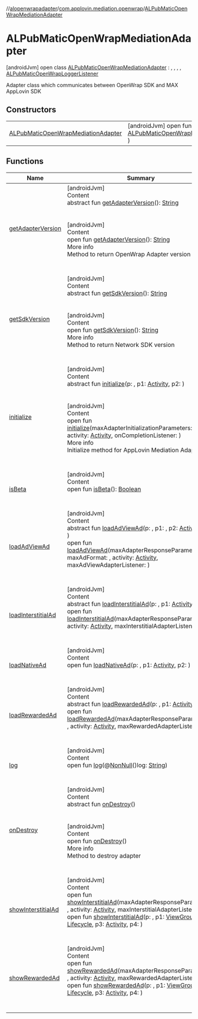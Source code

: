 //[alopenwrapadapter](../../../index.md)/[com.applovin.mediation.openwrap](../index.md)/[ALPubMaticOpenWrapMediationAdapter](index.md)



# ALPubMaticOpenWrapMediationAdapter  
 [androidJvm] open class [ALPubMaticOpenWrapMediationAdapter](index.md) : , , , , [ALPubMaticOpenWrapLoggerListener](../-a-l-pub-matic-open-wrap-logger-listener/index.md)

Adapter class which communicates between OpenWrap SDK and MAX AppLovin SDK

   


## Constructors  
  
| | |
|---|---|
| <a name="com.applovin.mediation.openwrap/ALPubMaticOpenWrapMediationAdapter/ALPubMaticOpenWrapMediationAdapter/#com.applovin.sdk.AppLovinSdk/PointingToDeclaration/"></a>[ALPubMaticOpenWrapMediationAdapter](-a-l-pub-matic-open-wrap-mediation-adapter.md)| <a name="com.applovin.mediation.openwrap/ALPubMaticOpenWrapMediationAdapter/ALPubMaticOpenWrapMediationAdapter/#com.applovin.sdk.AppLovinSdk/PointingToDeclaration/"></a> [androidJvm] open fun [ALPubMaticOpenWrapMediationAdapter](-a-l-pub-matic-open-wrap-mediation-adapter.md)(@[NonNull](https://developer.android.com/reference/kotlin/androidx/annotation/NonNull.html)()appLovinSdk: )   <br>|


## Functions  
  
|  Name |  Summary | 
|---|---|
| <a name="com.applovin.mediation.adapter/MaxAdapter/getAdapterVersion/#/PointingToDeclaration/"></a>[getAdapterVersion](index.md#%5Bcom.applovin.mediation.adapter%2FMaxAdapter%2FgetAdapterVersion%2F%23%2FPointingToDeclaration%2F%5D%2FFunctions%2F1131493951)| <a name="com.applovin.mediation.adapter/MaxAdapter/getAdapterVersion/#/PointingToDeclaration/"></a>[androidJvm]  <br>Content  <br>abstract fun [getAdapterVersion](index.md#%5Bcom.applovin.mediation.adapter%2FMaxAdapter%2FgetAdapterVersion%2F%23%2FPointingToDeclaration%2F%5D%2FFunctions%2F1131493951)(): [String](https://developer.android.com/reference/kotlin/java/lang/String.html)  <br><br><br>[androidJvm]  <br>Content  <br>open fun [getAdapterVersion](get-adapter-version.md)(): [String](https://developer.android.com/reference/kotlin/java/lang/String.html)  <br>More info  <br>Method to return OpenWrap Adapter version  <br><br><br>|
| <a name="com.applovin.mediation.adapter/MaxAdapter/getSdkVersion/#/PointingToDeclaration/"></a>[getSdkVersion](index.md#%5Bcom.applovin.mediation.adapter%2FMaxAdapter%2FgetSdkVersion%2F%23%2FPointingToDeclaration%2F%5D%2FFunctions%2F1131493951)| <a name="com.applovin.mediation.adapter/MaxAdapter/getSdkVersion/#/PointingToDeclaration/"></a>[androidJvm]  <br>Content  <br>abstract fun [getSdkVersion](index.md#%5Bcom.applovin.mediation.adapter%2FMaxAdapter%2FgetSdkVersion%2F%23%2FPointingToDeclaration%2F%5D%2FFunctions%2F1131493951)(): [String](https://developer.android.com/reference/kotlin/java/lang/String.html)  <br><br><br>[androidJvm]  <br>Content  <br>open fun [getSdkVersion](get-sdk-version.md)(): [String](https://developer.android.com/reference/kotlin/java/lang/String.html)  <br>More info  <br>Method to return Network SDK version  <br><br><br>|
| <a name="com.applovin.mediation.adapter/MaxAdapter/initialize/#com.applovin.mediation.adapter.parameters.MaxAdapterInitializationParameters#android.app.Activity#com.applovin.mediation.adapter.MaxAdapter.OnCompletionListener/PointingToDeclaration/"></a>[initialize](index.md#%5Bcom.applovin.mediation.adapter%2FMaxAdapter%2Finitialize%2F%23com.applovin.mediation.adapter.parameters.MaxAdapterInitializationParameters%23android.app.Activity%23com.applovin.mediation.adapter.MaxAdapter.OnCompletionListener%2FPointingToDeclaration%2F%5D%2FFunctions%2F1131493951)| <a name="com.applovin.mediation.adapter/MaxAdapter/initialize/#com.applovin.mediation.adapter.parameters.MaxAdapterInitializationParameters#android.app.Activity#com.applovin.mediation.adapter.MaxAdapter.OnCompletionListener/PointingToDeclaration/"></a>[androidJvm]  <br>Content  <br>abstract fun [initialize](index.md#%5Bcom.applovin.mediation.adapter%2FMaxAdapter%2Finitialize%2F%23com.applovin.mediation.adapter.parameters.MaxAdapterInitializationParameters%23android.app.Activity%23com.applovin.mediation.adapter.MaxAdapter.OnCompletionListener%2FPointingToDeclaration%2F%5D%2FFunctions%2F1131493951)(p: , p1: [Activity](https://developer.android.com/reference/kotlin/android/app/Activity.html), p2: )  <br><br><br>[androidJvm]  <br>Content  <br>open fun [initialize](initialize.md)(maxAdapterInitializationParameters: , activity: [Activity](https://developer.android.com/reference/kotlin/android/app/Activity.html), onCompletionListener: )  <br>More info  <br>Initialize method for AppLovin Mediation Adapters  <br><br><br>|
| <a name="com.applovin.mediation.adapters/MediationAdapterBase/isBeta/#/PointingToDeclaration/"></a>[isBeta](index.md#%5Bcom.applovin.mediation.adapters%2FMediationAdapterBase%2FisBeta%2F%23%2FPointingToDeclaration%2F%5D%2FFunctions%2F1131493951)| <a name="com.applovin.mediation.adapters/MediationAdapterBase/isBeta/#/PointingToDeclaration/"></a>[androidJvm]  <br>Content  <br>open fun [isBeta](index.md#%5Bcom.applovin.mediation.adapters%2FMediationAdapterBase%2FisBeta%2F%23%2FPointingToDeclaration%2F%5D%2FFunctions%2F1131493951)(): [Boolean](https://kotlinlang.org/api/latest/jvm/stdlib/kotlin/-boolean/index.html)  <br><br><br>|
| <a name="com.applovin.mediation.adapter/MaxAdViewAdapter/loadAdViewAd/#com.applovin.mediation.adapter.parameters.MaxAdapterResponseParameters#com.applovin.mediation.MaxAdFormat#android.app.Activity#com.applovin.mediation.adapter.listeners.MaxAdViewAdapterListener/PointingToDeclaration/"></a>[loadAdViewAd](index.md#%5Bcom.applovin.mediation.adapter%2FMaxAdViewAdapter%2FloadAdViewAd%2F%23com.applovin.mediation.adapter.parameters.MaxAdapterResponseParameters%23com.applovin.mediation.MaxAdFormat%23android.app.Activity%23com.applovin.mediation.adapter.listeners.MaxAdViewAdapterListener%2FPointingToDeclaration%2F%5D%2FFunctions%2F1131493951)| <a name="com.applovin.mediation.adapter/MaxAdViewAdapter/loadAdViewAd/#com.applovin.mediation.adapter.parameters.MaxAdapterResponseParameters#com.applovin.mediation.MaxAdFormat#android.app.Activity#com.applovin.mediation.adapter.listeners.MaxAdViewAdapterListener/PointingToDeclaration/"></a>[androidJvm]  <br>Content  <br>abstract fun [loadAdViewAd](index.md#%5Bcom.applovin.mediation.adapter%2FMaxAdViewAdapter%2FloadAdViewAd%2F%23com.applovin.mediation.adapter.parameters.MaxAdapterResponseParameters%23com.applovin.mediation.MaxAdFormat%23android.app.Activity%23com.applovin.mediation.adapter.listeners.MaxAdViewAdapterListener%2FPointingToDeclaration%2F%5D%2FFunctions%2F1131493951)(p: , p1: , p2: [Activity](https://developer.android.com/reference/kotlin/android/app/Activity.html), p3: )  <br>open fun [loadAdViewAd](load-ad-view-ad.md)(maxAdapterResponseParameters: , maxAdFormat: , activity: [Activity](https://developer.android.com/reference/kotlin/android/app/Activity.html), maxAdViewAdapterListener: )  <br><br><br>|
| <a name="com.applovin.mediation.adapter/MaxInterstitialAdapter/loadInterstitialAd/#com.applovin.mediation.adapter.parameters.MaxAdapterResponseParameters#android.app.Activity#com.applovin.mediation.adapter.listeners.MaxInterstitialAdapterListener/PointingToDeclaration/"></a>[loadInterstitialAd](index.md#%5Bcom.applovin.mediation.adapter%2FMaxInterstitialAdapter%2FloadInterstitialAd%2F%23com.applovin.mediation.adapter.parameters.MaxAdapterResponseParameters%23android.app.Activity%23com.applovin.mediation.adapter.listeners.MaxInterstitialAdapterListener%2FPointingToDeclaration%2F%5D%2FFunctions%2F1131493951)| <a name="com.applovin.mediation.adapter/MaxInterstitialAdapter/loadInterstitialAd/#com.applovin.mediation.adapter.parameters.MaxAdapterResponseParameters#android.app.Activity#com.applovin.mediation.adapter.listeners.MaxInterstitialAdapterListener/PointingToDeclaration/"></a>[androidJvm]  <br>Content  <br>abstract fun [loadInterstitialAd](index.md#%5Bcom.applovin.mediation.adapter%2FMaxInterstitialAdapter%2FloadInterstitialAd%2F%23com.applovin.mediation.adapter.parameters.MaxAdapterResponseParameters%23android.app.Activity%23com.applovin.mediation.adapter.listeners.MaxInterstitialAdapterListener%2FPointingToDeclaration%2F%5D%2FFunctions%2F1131493951)(p: , p1: [Activity](https://developer.android.com/reference/kotlin/android/app/Activity.html), p2: )  <br>open fun [loadInterstitialAd](load-interstitial-ad.md)(maxAdapterResponseParameters: , activity: [Activity](https://developer.android.com/reference/kotlin/android/app/Activity.html), maxInterstitialAdapterListener: )  <br><br><br>|
| <a name="com.applovin.mediation.adapters/MediationAdapterBase/loadNativeAd/#com.applovin.mediation.adapter.parameters.MaxAdapterResponseParameters#android.app.Activity#com.applovin.mediation.adapter.listeners.MaxNativeAdAdapterListener/PointingToDeclaration/"></a>[loadNativeAd](index.md#%5Bcom.applovin.mediation.adapters%2FMediationAdapterBase%2FloadNativeAd%2F%23com.applovin.mediation.adapter.parameters.MaxAdapterResponseParameters%23android.app.Activity%23com.applovin.mediation.adapter.listeners.MaxNativeAdAdapterListener%2FPointingToDeclaration%2F%5D%2FFunctions%2F1131493951)| <a name="com.applovin.mediation.adapters/MediationAdapterBase/loadNativeAd/#com.applovin.mediation.adapter.parameters.MaxAdapterResponseParameters#android.app.Activity#com.applovin.mediation.adapter.listeners.MaxNativeAdAdapterListener/PointingToDeclaration/"></a>[androidJvm]  <br>Content  <br>open fun [loadNativeAd](index.md#%5Bcom.applovin.mediation.adapters%2FMediationAdapterBase%2FloadNativeAd%2F%23com.applovin.mediation.adapter.parameters.MaxAdapterResponseParameters%23android.app.Activity%23com.applovin.mediation.adapter.listeners.MaxNativeAdAdapterListener%2FPointingToDeclaration%2F%5D%2FFunctions%2F1131493951)(p: , p1: [Activity](https://developer.android.com/reference/kotlin/android/app/Activity.html), p2: )  <br><br><br>|
| <a name="com.applovin.mediation.adapter/MaxRewardedAdapter/loadRewardedAd/#com.applovin.mediation.adapter.parameters.MaxAdapterResponseParameters#android.app.Activity#com.applovin.mediation.adapter.listeners.MaxRewardedAdapterListener/PointingToDeclaration/"></a>[loadRewardedAd](index.md#%5Bcom.applovin.mediation.adapter%2FMaxRewardedAdapter%2FloadRewardedAd%2F%23com.applovin.mediation.adapter.parameters.MaxAdapterResponseParameters%23android.app.Activity%23com.applovin.mediation.adapter.listeners.MaxRewardedAdapterListener%2FPointingToDeclaration%2F%5D%2FFunctions%2F1131493951)| <a name="com.applovin.mediation.adapter/MaxRewardedAdapter/loadRewardedAd/#com.applovin.mediation.adapter.parameters.MaxAdapterResponseParameters#android.app.Activity#com.applovin.mediation.adapter.listeners.MaxRewardedAdapterListener/PointingToDeclaration/"></a>[androidJvm]  <br>Content  <br>abstract fun [loadRewardedAd](index.md#%5Bcom.applovin.mediation.adapter%2FMaxRewardedAdapter%2FloadRewardedAd%2F%23com.applovin.mediation.adapter.parameters.MaxAdapterResponseParameters%23android.app.Activity%23com.applovin.mediation.adapter.listeners.MaxRewardedAdapterListener%2FPointingToDeclaration%2F%5D%2FFunctions%2F1131493951)(p: , p1: [Activity](https://developer.android.com/reference/kotlin/android/app/Activity.html), p2: )  <br>open fun [loadRewardedAd](load-rewarded-ad.md)(maxAdapterResponseParameters: , activity: [Activity](https://developer.android.com/reference/kotlin/android/app/Activity.html), maxRewardedAdapterListener: )  <br><br><br>|
| <a name="com.applovin.mediation.openwrap/ALPubMaticOpenWrapMediationAdapter/log/#java.lang.String/PointingToDeclaration/"></a>[log](log.md)| <a name="com.applovin.mediation.openwrap/ALPubMaticOpenWrapMediationAdapter/log/#java.lang.String/PointingToDeclaration/"></a>[androidJvm]  <br>Content  <br>open fun [log](log.md)(@[NonNull](https://developer.android.com/reference/kotlin/androidx/annotation/NonNull.html)()log: [String](https://developer.android.com/reference/kotlin/java/lang/String.html))  <br><br><br>|
| <a name="com.applovin.mediation.adapter/MaxAdapter/onDestroy/#/PointingToDeclaration/"></a>[onDestroy](index.md#%5Bcom.applovin.mediation.adapter%2FMaxAdapter%2FonDestroy%2F%23%2FPointingToDeclaration%2F%5D%2FFunctions%2F1131493951)| <a name="com.applovin.mediation.adapter/MaxAdapter/onDestroy/#/PointingToDeclaration/"></a>[androidJvm]  <br>Content  <br>abstract fun [onDestroy](index.md#%5Bcom.applovin.mediation.adapter%2FMaxAdapter%2FonDestroy%2F%23%2FPointingToDeclaration%2F%5D%2FFunctions%2F1131493951)()  <br><br><br>[androidJvm]  <br>Content  <br>open fun [onDestroy](on-destroy.md)()  <br>More info  <br>Method to destroy adapter  <br><br><br>|
| <a name="com.applovin.mediation.openwrap/ALPubMaticOpenWrapMediationAdapter/showInterstitialAd/#com.applovin.mediation.adapter.parameters.MaxAdapterResponseParameters#android.app.Activity#com.applovin.mediation.adapter.listeners.MaxInterstitialAdapterListener/PointingToDeclaration/"></a>[showInterstitialAd](show-interstitial-ad.md)| <a name="com.applovin.mediation.openwrap/ALPubMaticOpenWrapMediationAdapter/showInterstitialAd/#com.applovin.mediation.adapter.parameters.MaxAdapterResponseParameters#android.app.Activity#com.applovin.mediation.adapter.listeners.MaxInterstitialAdapterListener/PointingToDeclaration/"></a>[androidJvm]  <br>Content  <br>open fun [showInterstitialAd](show-interstitial-ad.md)(maxAdapterResponseParameters: , activity: [Activity](https://developer.android.com/reference/kotlin/android/app/Activity.html), maxInterstitialAdapterListener: )  <br>open fun [showInterstitialAd](index.md#%5Bcom.applovin.mediation.adapters%2FMediationAdapterBase%2FshowInterstitialAd%2F%23com.applovin.mediation.adapter.parameters.MaxAdapterResponseParameters%23android.view.ViewGroup%23androidx.lifecycle.Lifecycle%23android.app.Activity%23com.applovin.mediation.adapter.listeners.MaxInterstitialAdapterListener%2FPointingToDeclaration%2F%5D%2FFunctions%2F1131493951)(p: , p1: [ViewGroup](https://developer.android.com/reference/kotlin/android/view/ViewGroup.html), p2: [Lifecycle](https://developer.android.com/reference/kotlin/androidx/lifecycle/Lifecycle.html), p3: [Activity](https://developer.android.com/reference/kotlin/android/app/Activity.html), p4: )  <br><br><br>|
| <a name="com.applovin.mediation.openwrap/ALPubMaticOpenWrapMediationAdapter/showRewardedAd/#com.applovin.mediation.adapter.parameters.MaxAdapterResponseParameters#android.app.Activity#com.applovin.mediation.adapter.listeners.MaxRewardedAdapterListener/PointingToDeclaration/"></a>[showRewardedAd](show-rewarded-ad.md)| <a name="com.applovin.mediation.openwrap/ALPubMaticOpenWrapMediationAdapter/showRewardedAd/#com.applovin.mediation.adapter.parameters.MaxAdapterResponseParameters#android.app.Activity#com.applovin.mediation.adapter.listeners.MaxRewardedAdapterListener/PointingToDeclaration/"></a>[androidJvm]  <br>Content  <br>open fun [showRewardedAd](show-rewarded-ad.md)(maxAdapterResponseParameters: , activity: [Activity](https://developer.android.com/reference/kotlin/android/app/Activity.html), maxRewardedAdapterListener: )  <br>open fun [showRewardedAd](index.md#%5Bcom.applovin.mediation.adapters%2FMediationAdapterBase%2FshowRewardedAd%2F%23com.applovin.mediation.adapter.parameters.MaxAdapterResponseParameters%23android.view.ViewGroup%23androidx.lifecycle.Lifecycle%23android.app.Activity%23com.applovin.mediation.adapter.listeners.MaxRewardedAdapterListener%2FPointingToDeclaration%2F%5D%2FFunctions%2F1131493951)(p: , p1: [ViewGroup](https://developer.android.com/reference/kotlin/android/view/ViewGroup.html), p2: [Lifecycle](https://developer.android.com/reference/kotlin/androidx/lifecycle/Lifecycle.html), p3: [Activity](https://developer.android.com/reference/kotlin/android/app/Activity.html), p4: )  <br><br><br>|

